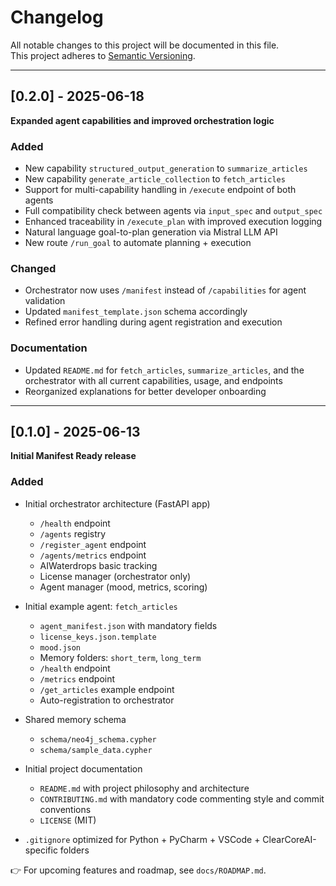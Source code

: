 # Changelog

All notable changes to this project will be documented in this file.  
This project adheres to [Semantic Versioning](https://semver.org/spec/v2.0.0.html).

---

## [0.2.0] - 2025-06-18

**Expanded agent capabilities and improved orchestration logic**

### Added

- New capability `structured_output_generation` to `summarize_articles`
- New capability `generate_article_collection` to `fetch_articles`
- Support for multi-capability handling in `/execute` endpoint of both agents
- Full compatibility check between agents via `input_spec` and `output_spec`
- Enhanced traceability in `/execute_plan` with improved execution logging
- Natural language goal-to-plan generation via Mistral LLM API
- New route `/run_goal` to automate planning + execution

### Changed

- Orchestrator now uses `/manifest` instead of `/capabilities` for agent validation
- Updated `manifest_template.json` schema accordingly
- Refined error handling during agent registration and execution

### Documentation

- Updated `README.md` for `fetch_articles`, `summarize_articles`, and the orchestrator with all current capabilities, usage, and endpoints
- Reorganized explanations for better developer onboarding

---

## [0.1.0] - 2025-06-13

**Initial Manifest Ready release**

### Added

- Initial orchestrator architecture (FastAPI app)
    - `/health` endpoint
    - `/agents` registry
    - `/register_agent` endpoint
    - `/agents/metrics` endpoint
    - AIWaterdrops basic tracking
    - License manager (orchestrator only)
    - Agent manager (mood, metrics, scoring)

- Initial example agent: `fetch_articles`
    - `agent_manifest.json` with mandatory fields
    - `license_keys.json.template`
    - `mood.json`
    - Memory folders: `short_term`, `long_term`
    - `/health` endpoint
    - `/metrics` endpoint
    - `/get_articles` example endpoint
    - Auto-registration to orchestrator

- Shared memory schema
    - `schema/neo4j_schema.cypher`
    - `schema/sample_data.cypher`

- Initial project documentation
    - `README.md` with project philosophy and architecture
    - `CONTRIBUTING.md` with mandatory code commenting style and commit conventions
    - `LICENSE` (MIT)

- `.gitignore` optimized for Python + PyCharm + VSCode + ClearCoreAI-specific folders

👉 For upcoming features and roadmap, see `docs/ROADMAP.md`.